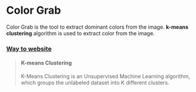 # Color Grab

Color Grab is the tool to extract dominant colors from the image. **k-means clustering** algorithm is used to extract color from the image.

### [Way to website](https://color-grab.netlify.app/)

> #### K-means Clustering
>
> K-Means Clustering is an Unsupervised Machine Learning algorithm, which groups the unlabeled dataset into K different clusters.
